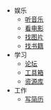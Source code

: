 * 娱乐
  * [听音乐](/ProjectDocs/Docsify使用指南.md)
  * [看电影](/ProjectDocs/Typora+Docsify快速入门.md)
  * [找图片](/ProjectDocs/Docsify使用指南.md)
  * [找书籍](/ProjectDocs/Docsify使用指南.md)
* 学习
  * [论坛](/ProjectDocs/Docsify部署教程.md)
  * [工具箱](/ProjectDocs/Docsify使用指南.md)
  * [资源库](/ProjectDocs/Docsify使用指南.md)
* 工作
  * [写简历](/ProjectDocs/Docsify使用指南.md)
